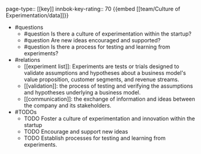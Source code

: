 page-type:: [[key]]
innbok-key-rating:: 70
{{embed [[team/Culture of Experimentation/data]]}}
- #questions
  - #question Is there a culture of experimentation within the startup?
  - #question Are new ideas encouraged and supported?
  - #question Is there a process for testing and learning from experiments?
- #relations
  - [[experiment list]]: Experiments are tests or trials designed to validate assumptions and hypotheses about a business model's value proposition, customer segments, and revenue streams.
  - [[validation]]: the process of testing and verifying the assumptions and hypotheses underlying a business model.
  - [[communication]]: the exchange of information and ideas between the company and its stakeholders.
- #TODOs
  - TODO Foster a culture of experimentation and innovation within the startup
  - TODO  Encourage and support new ideas
  - TODO  Establish processes for testing and learning from experiments.



